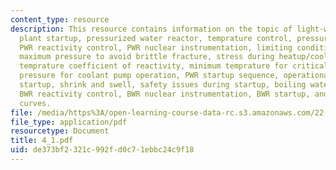 ```yaml
---
content_type: resource
description: This resource contains information on the topic of light-water reactor
  plant startup, pressurized water reactor, temprature control, pressure control,
  PWR reactivity control, PWR nuclear instrumentation, limiting conditions for startup,
  maximum pressure to avoid brittle fracture, stress during heatup/cooldown, moderator
  temprature coefficient of reactivity, minimum temprature for criticality, minimum
  pressure for coolant pump operation, PWR startup sequence, operational issues during
  startup, shrink and swell, safety issues during startup, boiling water reactor startup,
  BWR reactivity control, BWR nuclear instrumentation, BWR startup, and BWR operating
  curves.
file: /media/https%3A/open-learning-course-data-rc.s3.amazonaws.com/22-921-nuclear-power-plant-dynamics-and-control-january-iap-2006/de373bf2321c992fd0c71ebbc24c9f18_4_1.pdf
file_type: application/pdf
resourcetype: Document
title: 4_1.pdf
uid: de373bf2-321c-992f-d0c7-1ebbc24c9f18
---
```

